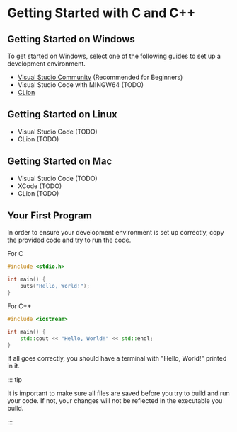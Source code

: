# Getting Started with C and C++

## Getting Started on Windows

To get started on Windows, select one of the following guides to set up a development environment.

* [Visual Studio Community](/resources/dev-envs/visual-studio-community) (Recommended for Beginners)
* Visual Studio Code with MINGW64 (TODO)
* [CLion](/resources/dev-envs/clion)

## Getting Started on Linux

- Visual Studio Code (TODO)
- CLion (TODO)

## Getting Started on Mac

- Visual Studio Code (TODO)
- XCode (TODO)
- CLion (TODO)

## Your First Program

In order to ensure your development environment is set up correctly, copy the provided code and try to run the code.

For C

```c
#include <stdio.h>

int main() {
    puts("Hello, World!");
}
```

For C++

```cpp
#include <iostream>

int main() {
    std::cout << "Hello, World!" << std::endl;
}
```

If all goes correctly, you should have a terminal with "Hello, World!" printed in it.

::: tip

It is important to make sure all files are saved before you try to build and run your code. If not, your changes will
not be reflected in the executable you build.

:::
